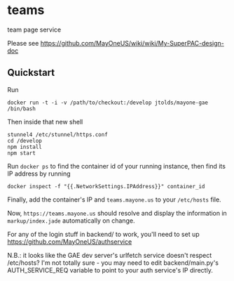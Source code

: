 # teams

team page service

Please see https://github.com/MayOneUS/wiki/wiki/My-SuperPAC-design-doc


## Quickstart

Run

    docker run -t -i -v /path/to/checkout:/develop jtolds/mayone-gae /bin/bash

Then inside that new shell

    stunnel4 /etc/stunnel/https.conf
    cd /develop
    npm install
    npm start

Run `docker ps` to find the container id of your running instance, then find
its IP address by running

    docker inspect -f "{{.NetworkSettings.IPAddress}}" container_id

Finally, add the container's IP and `teams.mayone.us` to your `/etc/hosts` file.

Now, `https://teams.mayone.us` should resolve and display the information in
`markup/index.jade` automatically on change.

For any of the login stuff in backend/ to work, you'll need to set up
https://github.com/MayOneUS/authservice

N.B.: it looks like the GAE dev server's urlfetch service doesn't respect
/etc/hosts? I'm not totally sure - you may need to edit backend/main.py's
AUTH_SERVICE_REQ variable to point to your auth service's IP directly.
